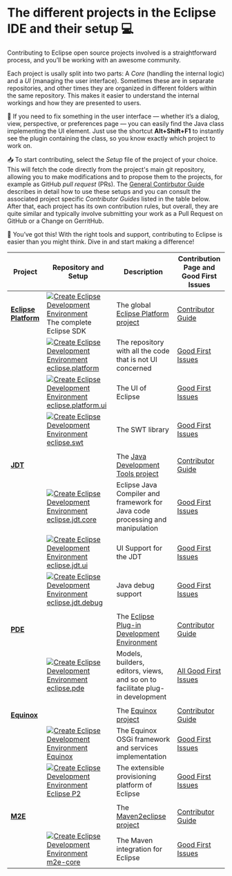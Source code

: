 # The different projects in the Eclipse IDE and their setup :computer:

Contributing to Eclipse open source projects involved is a straightforward process, and you’ll be working with an awesome community.

Each project is usally split into two parts: A _Core_ (handling the internal logic) and a _UI_ (managing the user interface).
Sometimes these are in separate repositories, and other times they are organized in different folders within the same repository.
This makes it easier to understand the internal workings and how they are presented to users.

🎯 If you need to fix something in the user interface — whether it’s a dialog, view, perspective, or preferences page — you can easily find the Java class implementing the UI element.
Just use the shortcut **Alt+Shift+F1** to instantly see the plugin containing the class, so you know exactly which project to work on.

📥 To start contributing, select the _Setup_ file of the project of your choice.
This will fetch the code directly from the project's main git repository, allowing you to make modifications and to propose them to the projects, for example as GitHub _pull request_ (PRs).
The [General Contirbutor Guide](CONTRIBUTING.md) describes in detail how to use these setups and you can consult the associated project specific _Contributor Guides_ listed in the table below.
After that, each project has its own contribution rules, but overall, they are quite similar and typically involve submitting your work as a Pull Request on GitHub or a Change on GerritHub.

🚀 You’ve got this! With the right tools and support, contributing to Eclipse is easier than you might think. Dive in and start making a difference!


| Project | Repository and Setup | Description | Contribution Page and Good First Issues | 
|---------|------------|-------------|-------------------|
| **[Eclipse Platform](https://github.com/eclipse-platform)** | [![Create Eclipse Development Environment](https://img.shields.io/badge/Setup-orange?style=flat-square)](https://www.eclipse.org/setups/installer/?url=https://raw.githubusercontent.com/eclipse-platform/eclipse.platform.releng.aggregator/master/oomph/PlatformSDKConfiguration.setup&show=true "Drag this link on the banner of the Eclipse Installer") The complete Eclipse SDK | The global [Eclipse Platform project](https://projects.eclipse.org/projects/eclipse.platform) | [Contributor Guide](https://github.com/eclipse-platform/.github/blob/main/CONTRIBUTING.md) |
| | [![Create Eclipse Development Environment](https://img.shields.io/badge/Setup-orange?style=flat-square)](https://www.eclipse.org/setups/installer/?url=https://raw.githubusercontent.com/eclipse-platform/eclipse.platform/master/releng/org.eclipse.platform.setup/PlatformConfiguration.setup&show=true "Drag this link on the banner of the Eclipse Installer") [eclipse.platform](https://github.com/eclipse-platform/eclipse.platform) | The repository with all the code that is not UI concerned | [Good First Issues](https://github.com/eclipse-platform/eclipse.platform/issues?q=is%3Aissue+is%3Aopen+label%3A%22good+first+issue%22) |
| | [![Create Eclipse Development Environment](https://img.shields.io/badge/Setup-orange?style=flat-square)](https://www.eclipse.org/setups/installer/?url=https://raw.githubusercontent.com/eclipse-platform/eclipse.platform.ui/master/releng/org.eclipse.ui.releng/platformUIConfiguration.setup&show=true "Drag this link on the banner of the Eclipse Installer") [eclipse.platform.ui](https://github.com/eclipse-platform/eclipse.platform.ui) | The UI of Eclipse | [Good First Issues](https://github.com/eclipse-platform/eclipse.platform.ui/labels/good%20first%20issue) |
| | [![Create Eclipse Development Environment](https://img.shields.io/badge/Setup-orange?style=flat-square)](https://www.eclipse.org/setups/installer/?url=https://raw.githubusercontent.com/eclipse-platform/eclipse.platform.swt/master/bundles/org.eclipse.swt.tools/Oomph/PlatformSWTConfiguration.setup&show=true "Drag this link on the banner of the Eclipse Installer") [eclipse.swt](https://github.com/eclipse-platform/eclipse.platform.swt) | The SWT library | [Good First Issues](https://github.com/eclipse-platform/eclipse.platform.swt/labels/good%20first%20issue) |
| | | |
| **[JDT](https://github.com/eclipse-jdt/)** | | The [Java Development Tools project](https://projects.eclipse.org/projects/eclipse.jdt) | [Contributor Guide](https://github.com/eclipse-jdt/.github/blob/main/CONTRIBUTING.md) | 
| | [![Create Eclipse Development Environment](https://img.shields.io/badge/Setup-orange?style=flat-square)](https://www.eclipse.org/setups/installer/?url=https://raw.githubusercontent.com/eclipse-jdt/eclipse.jdt.core/master/org.eclipse.jdt.core.setup/JdtCoreConfiguration.setup&show=true "Drag this link on the banner of the Eclipse Installer") [eclipse.jdt.core](https://github.com/eclipse-jdt/eclipse.jdt.core) | Eclipse Java Compiler and framework for Java code processing and manipulation | [Good First Issues](https://github.com/eclipse-jdt/eclipse.jdt.core/labels/good%20first%20issue) |
| | [![Create Eclipse Development Environment](https://img.shields.io/badge/Setup-orange?style=flat-square)](https://www.eclipse.org/setups/installer/?url=https://raw.githubusercontent.com/eclipse-jdt/eclipse.jdt.ui/master/org.eclipse.jdt.ui.setup/JdtUIConfiguration.setup&show=true "Drag this link on the banner of the Eclipse Installer") [eclipse.jdt.ui](https://github.com/eclipse-jdt/eclipse.jdt.ui) | UI Support for the JDT | [Good First Issues](https://github.com/eclipse-jdt/eclipse.jdt.ui/labels/good%20first%20issue) |
| | [![Create Eclipse Development Environment](https://img.shields.io/badge/Setup-orange?style=flat-square)](https://www.eclipse.org/setups/installer/?url=https://raw.githubusercontent.com/eclipse-jdt/eclipse.jdt.debug/master/org.eclipse.jdt.debug.setup/JdtDebugConfiguration.setup&show=true "Drag this link on the banner of the Eclipse Installer") [eclipse.jdt.debug](https://github.com/eclipse-jdt/eclipse.jdt.debug) | Java debug support | [Good First Issues](https://github.com/eclipse-jdt/eclipse.jdt.debug/labels/good%20first%20issue) |
| | | |
| **[PDE](https://github.com/eclipse-pde)** | | The [Eclipse Plug-in Development Environment](https://projects.eclipse.org/projects/eclipse.pde) | [Contributor Guide](https://github.com/eclipse-pde/.github/blob/main/CONTRIBUTING.md) | 
| | [![Create Eclipse Development Environment](https://img.shields.io/badge/Setup-orange?style=flat-square)](https://www.eclipse.org/setups/installer/?url=https://raw.githubusercontent.com/eclipse-pde/eclipse.pde/master/releng/org.eclipse.pde.setup/PDEConfiguration.setup&show=true "Drag this link on the banner of the Eclipse Installer") [eclipse.pde](https://github.com/eclipse-pde/eclipse.pde) | Models, builders, editors, views, and so on to facilitate plug-in development | [All Good First Issues](https://github.com/issues?q=is%3Aopen+is%3Aissue+user%3Aeclipse-pde+archived%3Afalse++label%3A%22good+first+issue%22+) |
| | | |
| **[Equinox](https://github.com/eclipse-equinox/)** | | The [Equinox project](https://projects.eclipse.org/projects/eclipse.equinox) | [Contributor Guide](https://github.com/eclipse-equinox/.github/blob/main/CONTRIBUTING.md) | 
| | [![Create Eclipse Development Environment](https://img.shields.io/badge/Setup-orange?style=flat-square)](https://www.eclipse.org/setups/installer/?url=https://raw.githubusercontent.com/eclipse-equinox/equinox/master/releng/org.eclipse.equinox.releng/EquinoxConfiguration.setup&show=true "Drag this link on the banner of the Eclipse Installer") [Equinox](https://github.com/eclipse-equinox/equinox) | The Equinox OSGi framework and services implementation| [Good First Issues](https://github.com/eclipse-equinox/equinox/labels/good%20first%20issue) |
| | [![Create Eclipse Development Environment](https://img.shields.io/badge/Setup-orange?style=flat-square)](https://www.eclipse.org/setups/installer/?url=https://raw.githubusercontent.com/eclipse-equinox/p2/master/releng/org.eclipse.equinox.p2.setup/EquinoxP2Configuration.setup&show=true "Drag this link on the banner of the Eclipse Installer") [Eclipse P2](https://github.com/eclipse-equinox/p2) | The extensible provisioning platform of Eclipse | [Good First Issues](https://github.com/eclipse-equinox/p2/labels/good%20first%20issue) |
| | | |
| **[M2E](https://github.com/eclipse-m2e/)** | | The [Maven2eclipse project](https://projects.eclipse.org/projects/technology.m2e) | [Contributor Guide](https://github.com/eclipse-m2e/m2e-core/blob/master/CONTRIBUTING.md) | 
| | [![Create Eclipse Development Environment](https://img.shields.io/badge/Setup-orange?style=flat-square)](https://www.eclipse.org/setups/installer/?url=https://raw.githubusercontent.com/eclipse-m2e/m2e-core/master/setup/m2eDevelopmentEnvironmentConfiguration.setup&show=true "Drag this link on the banner of the Eclipse Installer") [m2e-core](https://github.com/eclipse-m2e/m2e-core) | The Maven integration for Eclipse| [Good First Issues](https://github.com/eclipse-m2e/m2e-core/labels/good%20first%20issue) |
